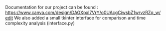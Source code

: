 Documentation for our project can be found :
https://www.canva.com/design/DAGXpxI7VrY/o0UAcgCiwsbZ1wrvzRZq_w/edit 
We also added a small tkinter interface for comparison and time complexity analysis (interface.py)

